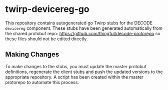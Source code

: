# twirp-devicereg-go

This repository contains autogenerated go Twirp stubs for the DECODE
`devicereg` component. These stubs have been generated automatically from the
shared protobuf repo: https://github.com/thingful/decode-protorepo so these
files should not be edited directly.

## Making Changes

To make changes to the stubs, you must update the master protobuf definitions,
regenerate the client stubs and push the updated versions to the appropriate
repository. A script has been created within the master protorepo to automate
this process.

